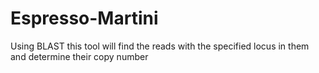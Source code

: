 # Espresso-Martini
Using BLAST this tool will find the reads with the specified locus in them and determine their copy number

